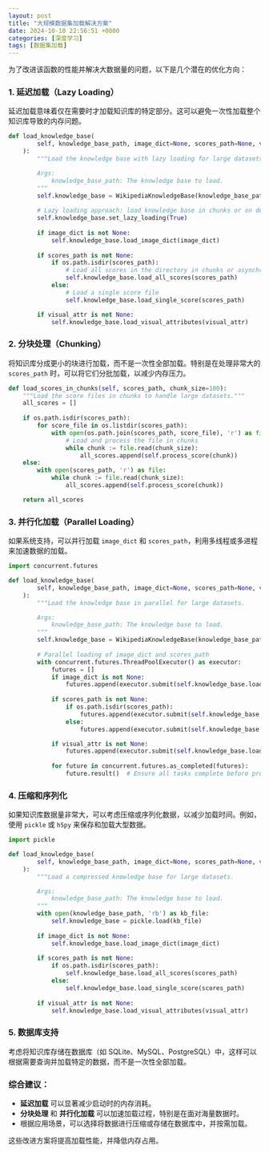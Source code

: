 ```yaml
---
layout: post
title: "大规模数据集加载解决方案"
date: 2024-10-10 22:56:51 +0800
categories: [深度学习]
tags: [数据集加载]
---
```


为了改进该函数的性能并解决大数据量的问题，以下是几个潜在的优化方向：

### 1. **延迟加载（Lazy Loading）**
   延迟加载意味着仅在需要时才加载知识库的特定部分。这可以避免一次性加载整个知识库导致的内存问题。

```python
def load_knowledge_base(
        self, knowledge_base_path, image_dict=None, scores_path=None, visual_attr=None
    ):
        """Load the knowledge base with lazy loading for large datasets.

        Args:
            knowledge_base_path: The knowledge base to load.
        """
        self.knowledge_base = WikipediaKnowledgeBase(knowledge_base_path)
        
        # Lazy loading approach: load knowledge base in chunks or on demand
        self.knowledge_base.set_lazy_loading(True)
        
        if image_dict is not None:
            self.knowledge_base.load_image_dict(image_dict)
        
        if scores_path is not None:
            if os.path.isdir(scores_path):
                # Load all scores in the directory in chunks or asynchronously
                self.knowledge_base.load_all_scores(scores_path)
            else:
                # Load a single score file
                self.knowledge_base.load_single_score(scores_path)

        if visual_attr is not None:
            self.knowledge_base.load_visual_attributes(visual_attr)
```

### 2. **分块处理（Chunking）**
   将知识库分成更小的块进行加载，而不是一次性全部加载。特别是在处理非常大的 `scores_path` 时，可以将它们分批加载，以减少内存压力。

```python
def load_scores_in_chunks(self, scores_path, chunk_size=100):
    """Load the score files in chunks to handle large datasets."""
    all_scores = []
    
    if os.path.isdir(scores_path):
        for score_file in os.listdir(scores_path):
            with open(os.path.join(scores_path, score_file), 'r') as file:
                # Load and process the file in chunks
                while chunk := file.read(chunk_size):
                    all_scores.append(self.process_score(chunk))
    else:
        with open(scores_path, 'r') as file:
            while chunk := file.read(chunk_size):
                all_scores.append(self.process_score(chunk))

    return all_scores
```

### 3. **并行化加载（Parallel Loading）**
   如果系统支持，可以并行加载 `image_dict` 和 `scores_path`，利用多线程或多进程来加速数据的加载。

```python
import concurrent.futures

def load_knowledge_base(
        self, knowledge_base_path, image_dict=None, scores_path=None, visual_attr=None
    ):
        """Load the knowledge base in parallel for large datasets.

        Args:
            knowledge_base_path: The knowledge base to load.
        """
        self.knowledge_base = WikipediaKnowledgeBase(knowledge_base_path)
        
        # Parallel loading of image_dict and scores_path
        with concurrent.futures.ThreadPoolExecutor() as executor:
            futures = []
            if image_dict is not None:
                futures.append(executor.submit(self.knowledge_base.load_image_dict, image_dict))
            
            if scores_path is not None:
                if os.path.isdir(scores_path):
                    futures.append(executor.submit(self.knowledge_base.load_all_scores, scores_path))
                else:
                    futures.append(executor.submit(self.knowledge_base.load_single_score, scores_path))

            if visual_attr is not None:
                futures.append(executor.submit(self.knowledge_base.load_visual_attributes, visual_attr))
            
            for future in concurrent.futures.as_completed(futures):
                future.result()  # Ensure all tasks complete before proceeding
```

### 4. **压缩和序列化**
   如果知识库数据量非常大，可以考虑压缩或序列化数据，以减少加载时间。例如，使用 `pickle` 或 `h5py` 来保存和加载大型数据。

```python
import pickle

def load_knowledge_base(
        self, knowledge_base_path, image_dict=None, scores_path=None, visual_attr=None
    ):
        """Load a compressed knowledge base for large datasets.

        Args:
            knowledge_base_path: The knowledge base to load.
        """
        with open(knowledge_base_path, 'rb') as kb_file:
            self.knowledge_base = pickle.load(kb_file)
        
        if image_dict is not None:
            self.knowledge_base.load_image_dict(image_dict)
        
        if scores_path is not None:
            if os.path.isdir(scores_path):
                self.knowledge_base.load_all_scores(scores_path)
            else:
                self.knowledge_base.load_single_score(scores_path)
        
        if visual_attr is not None:
            self.knowledge_base.load_visual_attributes(visual_attr)
```

### 5. **数据库支持**
   考虑将知识库存储在数据库（如 SQLite、MySQL、PostgreSQL）中，这样可以根据需要查询并加载特定的数据，而不是一次性全部加载。

### 综合建议：
- **延迟加载** 可以显著减少启动时的内存消耗。
- **分块处理** 和 **并行化加载** 可以加速加载过程，特别是在面对海量数据时。
- 根据应用场景，可以选择将数据进行压缩或存储在数据库中，并按需加载。

这些改进方案将提高加载性能，并降低内存占用。
